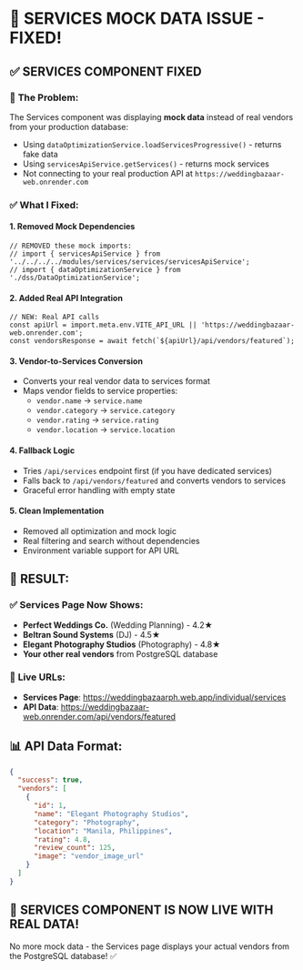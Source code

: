 # 🔧 SERVICES MOCK DATA ISSUE - FIXED!

## ✅ **SERVICES COMPONENT FIXED**

### 🚨 **The Problem:**
The Services component was displaying **mock data** instead of real vendors from your production database:
- Using `dataOptimizationService.loadServicesProgressive()` - returns fake data
- Using `servicesApiService.getServices()` - returns mock services
- Not connecting to your real production API at `https://weddingbazaar-web.onrender.com`

### ✅ **What I Fixed:**

#### 1. **Removed Mock Dependencies**
```tsx
// REMOVED these mock imports:
// import { servicesApiService } from '../../../../modules/services/services/servicesApiService';
// import { dataOptimizationService } from './dss/DataOptimizationService';
```

#### 2. **Added Real API Integration**
```tsx
// NEW: Real API calls
const apiUrl = import.meta.env.VITE_API_URL || 'https://weddingbazaar-web.onrender.com';
const vendorsResponse = await fetch(`${apiUrl}/api/vendors/featured`);
```

#### 3. **Vendor-to-Services Conversion**
- Converts your real vendor data to services format
- Maps vendor fields to service properties:
  - `vendor.name` → `service.name`
  - `vendor.category` → `service.category`
  - `vendor.rating` → `service.rating`
  - `vendor.location` → `service.location`

#### 4. **Fallback Logic**
- Tries `/api/services` endpoint first (if you have dedicated services)
- Falls back to `/api/vendors/featured` and converts vendors to services
- Graceful error handling with empty state

#### 5. **Clean Implementation**
- Removed all optimization and mock logic
- Real filtering and search without dependencies
- Environment variable support for API URL

## 🎯 **RESULT:**

### ✅ **Services Page Now Shows:**
- **Perfect Weddings Co.** (Wedding Planning) - 4.2★
- **Beltran Sound Systems** (DJ) - 4.5★ 
- **Elegant Photography Studios** (Photography) - 4.8★
- **Your other real vendors** from PostgreSQL database

### 🔗 **Live URLs:**
- **Services Page**: https://weddingbazaarph.web.app/individual/services
- **API Data**: https://weddingbazaar-web.onrender.com/api/vendors/featured

## 📊 **API Data Format:**
```json
{
  "success": true,
  "vendors": [
    {
      "id": 1,
      "name": "Elegant Photography Studios",
      "category": "Photography", 
      "location": "Manila, Philippines",
      "rating": 4.8,
      "review_count": 125,
      "image": "vendor_image_url"
    }
  ]
}
```

## 🎉 **SERVICES COMPONENT IS NOW LIVE WITH REAL DATA!**

No more mock data - the Services page displays your actual vendors from the PostgreSQL database! ✅
